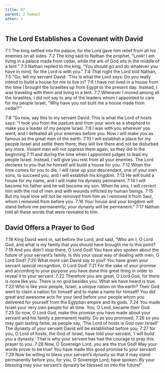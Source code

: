```yaml
---
title: 07
parent: 2 Samuel
other: x
---
```


## The Lord Establishes a Covenant with David

<a name="7:1">7:1</a> The king settled into his palace, for the Lord gave him relief from all his enemies on all sides. <a name="7:2">7:2</a> The king said to Nathan the prophet, “Look! I am living in a palace made from cedar, while the ark of God sits in the middle of a tent.” <a name="7:3">7:3</a> Nathan replied to the king, “You should go and do whatever you have in mind, for the Lord is with you.” <a name="7:4">7:4</a> That night the Lord told Nathan, <a name="7:5">7:5</a> “Go, tell my servant David: ‘This is what the Lord says: Do you really intend to build a house for me to live in? <a name="7:6">7:6</a> I have not lived in a house from the time I brought the Israelites up from Egypt to the present day. Instead, I was traveling with them and living in a tent. <a name="7:7">7:7</a> Wherever I moved among all the Israelites, I did not say to any of the leaders whom I appointed to care for my people Israel, “Why have you not built me a house made from cedar?”’

<a name="7:8">7:8</a> “So now, say this to my servant David: This is what the Lord of hosts says: “I took you from the pasture and from your work as a shepherd to make you a leader of my people Israel. <a name="7:9">7:9</a> I was with you wherever you went, and I defeated all your enemies before you. Now I will make you as famous as the great men of the earth. <a name="7:10">7:10</a> I will establish a place for my people Israel and settle them there; they will live there and not be disturbed any more. Violent men will not oppress them again, as they did in the beginning <a name="7:11">7:11</a> and during the time when I appointed judges to lead my people Israel. Instead, I will give you rest from all your enemies. The Lord declares to you that he himself will build a house for you. <a name="7:12">7:12</a> When the time comes for you to die, I will raise up your descendant, one of your own sons, to succeed you, and I will establish his kingdom. <a name="7:13">7:13</a> He will build a house for my name, and I will make his dynasty permanent. <a name="7:14">7:14</a> I will become his father and he will become my son. When he sins, I will correct him with the rod of men and with wounds inflicted by human beings. <a name="7:15">7:15</a> But my loyal love will not be removed from him as I removed it from Saul, whom I removed from before you. <a name="7:16">7:16</a> Your house and your kingdom will stand before me permanently; your dynasty will be permanent.” <a name="7:17">7:17</a> Nathan told all these words that were revealed to him.

## David Offers a Prayer to God

<a name="7:18">7:18</a> King David went in, sat before the Lord, and said, “Who am I, O Lord God, and what is my family that you should have brought me to this point? <a name="7:19">7:19</a> And you didn’t stop there, O Lord God! You have also spoken about the future of your servant’s family. Is this your usual way of dealing with men, O Lord God? <a name="7:20">7:20</a> What more can David say to you? You have given your servant special recognition, O Lord God! <a name="7:21">7:21</a> For the sake of your promise and according to your purpose you have done this great thing in order to reveal it to your servant. <a name="7:22">7:22</a> Therefore you are great, O Lord God, for there is none like you. There is no god besides you. What we have heard is true. <a name="7:23">7:23</a> Who is like your people, Israel, a unique nation on the earth? Their God went to claim a nation for himself and to make a name for himself! You did great and awesome acts for your land before your people whom you delivered for yourself from the Egyptian empire and its gods. <a name="7:24">7:24</a> You made Israel your very own people for all time. You, O Lord, became their God. <a name="7:25">7:25</a> So now, O Lord God, make this promise you have made about your servant and his family a permanent reality. Do as you promised, <a name="7:26">7:26</a> so you may gain lasting fame, as people say, ‘The Lord of hosts is God over Israel!’ The dynasty of your servant David will be established before you, <a name="7:27">7:27</a> for you, O Lord of hosts, the God of Israel, have told your servant, ‘I will build you a dynasty.’ That is why your servant has had the courage to pray this prayer to you. <a name="7:28">7:28</a> Now, O Sovereign Lord, you are the true God! May your words prove to be true! You have made this good promise to your servant! <a name="7:29">7:29</a> Now be willing to bless your servant’s dynasty so that it may stand permanently before you, for you, O Sovereign Lord, have spoken. By your blessing may your servant’s dynasty be blessed on into the future!”

